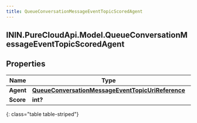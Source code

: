 ```yaml
---
title: QueueConversationMessageEventTopicScoredAgent
---
```

## ININ.PureCloudApi.Model.QueueConversationMessageEventTopicScoredAgent

## Properties

|Name | Type | Description | Notes|
|------------ | ------------- | ------------- | -------------|
| **Agent** | [**QueueConversationMessageEventTopicUriReference**](QueueConversationMessageEventTopicUriReference.html) |  | [optional] |
| **Score** | **int?** |  | [optional] |
{: class="table table-striped"}


